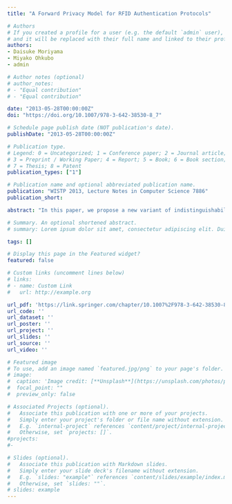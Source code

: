 ```yaml
---
title: "A Forward Privacy Model for RFID Authentication Protocols"

# Authors
# If you created a profile for a user (e.g. the default `admin` user), write the username (folder name) here
# and it will be replaced with their full name and linked to their profile.
authors:
- Daisuke Moriyama
- Miyako Ohkubo
- admin

# Author notes (optional)
# author_notes:
# - "Equal contribution"
# - "Equal contribution"

date: "2013-05-28T00:00:00Z"
doi: "https://doi.org/10.1007/978-3-642-38530-8_7"

# Schedule page publish date (NOT publication's date).
publishDate: "2013-05-28T00:00:00Z"

# Publication type.
# Legend: 0 = Uncategorized; 1 = Conference paper; 2 = Journal article;
# 3 = Preprint / Working Paper; 4 = Report; 5 = Book; 6 = Book section;
# 7 = Thesis; 8 = Patent
publication_types: ["1"]

# Publication name and optional abbreviated publication name.
publication: "WISTP 2013, Lecture Notes in Computer Science 7886"
publication_short:

abstract: "In this paper, we propose a new variant of indistinguishability-based security model for the RFID authentication protocol, which allows an adversary to obtain an authentication result and secret key of a target tag. Ng et al. showed that symmetric-key based RFID authentication protocols cannot be resilient to the above information leakage simultaneously in the Paise-Vaudenay security model. We review the existing result and extend the Juels-Weis security model to satisfy these properties by using a suitable restriction. Moreover, we give two example protocols that satisfy the modified security model."

# Summary. An optional shortened abstract.
# summary: Lorem ipsum dolor sit amet, consectetur adipiscing elit. Duis posuere tellus ac convallis placerat. Proin tincidunt magna sed ex sollicitudin condimentum.

tags: []

# Display this page in the Featured widget?
featured: false

# Custom links (uncomment lines below)
# links:
# - name: Custom Link
#   url: http://example.org

url_pdf: 'https://link.springer.com/chapter/10.1007%2F978-3-642-38530-8_7'
url_code: ''
url_dataset: ''
url_poster: ''
url_project: ''
url_slides: ''
url_source: ''
url_video: ''

# Featured image
# To use, add an image named `featured.jpg/png` to your page's folder.
# image:
#  caption: 'Image credit: [**Unsplash**](https://unsplash.com/photos/pLCdAaMFLTE)'
#  focal_point: ""
#  preview_only: false

# Associated Projects (optional).
#   Associate this publication with one or more of your projects.
#   Simply enter your project's folder or file name without extension.
#   E.g. `internal-project` references `content/project/internal-project/index.md`.
#   Otherwise, set `projects: []`.
#projects:
#-

# Slides (optional).
#   Associate this publication with Markdown slides.
#   Simply enter your slide deck's filename without extension.
#   E.g. `slides: "example"` references `content/slides/example/index.md`.
#   Otherwise, set `slides: ""`.
# slides: example
---
```


